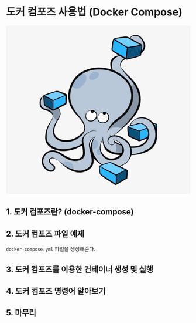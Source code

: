 # 도커 컴포즈 사용법 (Docker Compose)

![intro](./images/docker-compose-logo.png)

## 1. 도커 컴포즈란? (docker-compose)

## 2. 도커 컴포즈 파일 예제

`docker-compose.yml` 파일을 생성해준다.

## 3. 도커 컴포즈를 이용한 컨테이너 생성 및 실행

## 4. 도커 컴포즈 명령어 알아보기

## 5. 마무리
